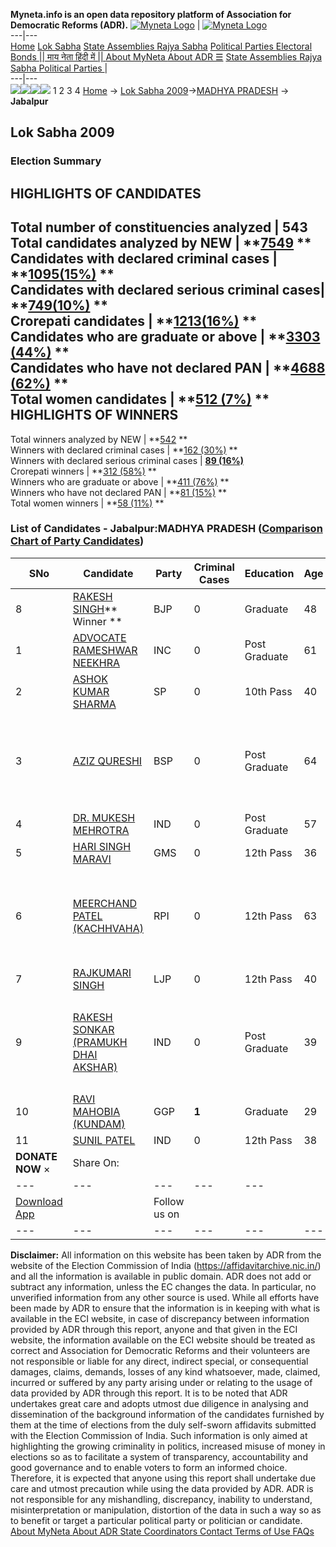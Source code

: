 **Myneta.info is an open data repository platform of Association for Democratic Reforms (ADR).**
[![Myneta Logo](https://www.myneta.info/lib/img/myneta-logo.png)](https://www.myneta.info/) | [![Myneta Logo](https://www.myneta.info/lib/img/adr-logo.png)](https://adrindia.org)  
---|---  
[Home](https://www.myneta.info/) [Lok Sabha](https://www.myneta.info/#ls "Lok Sabha") [ State Assemblies ](https://www.myneta.info/#sa "State Assemblies") [Rajya Sabha](https://www.myneta.info/#rs "Rajya Sabha") [Political Parties ](https://www.myneta.info/party "Political Parties") [ Electoral Bonds ](https://www.myneta.info/electoral_bonds "Electoral Bonds") [ || माय नेता हिंदी में || ](https://translate.google.co.in/translate?prev=hp&hl=en&js=y&u=www.myneta.info&sl=en&tl=hi&history_state0=) [ About MyNeta ](https://adrindia.org/content/about-myneta) [ About ADR ](https://adrindia.org/about-adr/who-we-are) [☰](javascript:void\(0\))
[ State Assemblies ](https://www.myneta.info/#sa "State Assemblies") [ Rajya Sabha ](https://www.myneta.info/#rs "Rajya Sabha") [ Political Parties ](https://www.myneta.info/party "Political Parties")
|   
---|---  
![](https://www.myneta.info/lib/img/banner/banner-1.png)![](https://www.myneta.info/lib/img/banner/banner-2.png)![](https://www.myneta.info/lib/img/banner/banner-3.png)![](https://www.myneta.info/lib/img/banner/banner-4.png)
1  2  3  4 
[Home](https://www.myneta.info/) → [Lok Sabha 2009](https://www.myneta.info/ls2009/)→[MADHYA PRADESH](https://www.myneta.info/ls2009/index.php?action=show_constituencies&state_id=12) → **Jabalpur**
### 
## Lok Sabha 2009
###  Election Summary 
HIGHLIGHTS OF CANDIDATES  
---  
Total number of constituencies analyzed |  543   
Total candidates analyzed by NEW | **[7549](https://www.myneta.info/ls2009/index.php?action=summary&subAction=candidates_analyzed&sort=candidate#summary) **  
Candidates with declared criminal cases | **[1095(15%)](https://www.myneta.info/ls2009/index.php?action=summary&subAction=crime&sort=candidate#summary) **  
Candidates with declared serious criminal cases| **[749(10%)](https://www.myneta.info/ls2009/index.php?action=summary&subAction=serious_crime&sort=candidate#summary) **  
Crorepati candidates | **[1213(16%)](https://www.myneta.info/ls2009/index.php?action=summary&subAction=crorepati&sort=candidate#summary) **  
Candidates who are graduate or above | **[3303 (44%)](https://www.myneta.info/ls2009/index.php?action=summary&subAction=education&sort=candidate#summary) **  
Candidates who have not declared PAN | **[4688 (62%)](https://www.myneta.info/ls2009/index.php?action=summary&subAction=without_pan&sort=candidate#summary) **  
Total women candidates | **[512 (7%)](https://www.myneta.info/ls2009/index.php?action=summary&subAction=women_candidate&sort=candidate#summary) **  
HIGHLIGHTS OF WINNERS  
---  
Total winners analyzed by NEW | **[542](https://www.myneta.info/ls2009/index.php?action=summary&subAction=winner_analyzed&sort=candidate#summary) **  
Winners with declared criminal cases | **[162 (30%)](https://www.myneta.info/ls2009/index.php?action=summary&subAction=winner_crime&sort=candidate#summary) **  
Winners with declared serious criminal cases | **[89 (16%)](https://www.myneta.info/ls2009/index.php?action=summary&subAction=winner_serious_crime&sort=candidate#summary)**  
Crorepati winners | **[312 (58%)](https://www.myneta.info/ls2009/index.php?action=summary&subAction=winner_crorepati&sort=candidate#summary) **  
Winners who are graduate or above | **[411 (76%)](https://www.myneta.info/ls2009/index.php?action=summary&subAction=winner_education&sort=candidate#summary) **  
Winners who have not declared PAN | **[81 (15%)](https://www.myneta.info/ls2009/index.php?action=summary&subAction=winner_without_pan&sort=candidate#summary) **  
Total women winners | **[58 (11%)](https://www.myneta.info/ls2009/index.php?action=summary&subAction=winner_women&sort=candidate#summary) **  
### List of Candidates - Jabalpur:MADHYA PRADESH ([Comparison Chart of Party Candidates](https://www.myneta.info/ls2009/comparisonchart.php?constituency_id=194))
SNo | Candidate| Party| Criminal Cases| Education| Age| Total Assets| Liabilities  
---|---|---|---|---|---|---|---  
8  | [RAKESH SINGH](https://www.myneta.info/ls2009/candidate.php?candidate_id=3308)** Winner ** | BJP | 0 | Graduate| 48 | Rs 92,31,699 ~ 92 Lacs+ | Rs 10,545 ~ 10 Thou+  
1  | [ADVOCATE RAMESHWAR NEEKHRA](https://www.myneta.info/ls2009/candidate.php?candidate_id=3309) | INC | 0 | Post Graduate| 61 | Rs 2,86,28,500 ~ 2 Crore+ | Rs 0 ~   
2  | [ASHOK KUMAR SHARMA](https://www.myneta.info/ls2009/candidate.php?candidate_id=3307) | SP | 0 | 10th Pass| 40 | Rs 10,11,634 ~ 10 Lacs+ | Rs 0 ~   
3  | [AZIZ QURESHI](https://www.myneta.info/ls2009/candidate.php?candidate_id=3306) | BSP | 0 | Post Graduate| 64 | ![](https://myneta.info/image_v2.php?myneta_folder=ls2009&candidate_id=3306&col=ta) | ![](https://myneta.info/image_v2.php?myneta_folder=ls2009&candidate_id=3306&col=lia)  
4  | [DR. MUKESH MEHROTRA](https://www.myneta.info/ls2009/candidate.php?candidate_id=3314) | IND | 0 | Post Graduate| 57 | Rs 1,30,61,000 ~ 1 Crore+ | Rs 1,75,960 ~ 1 Lacs+  
5  | [HARI SINGH MARAVI](https://www.myneta.info/ls2009/candidate.php?candidate_id=3313) | GMS | 0 | 12th Pass| 36 | Rs 32,000 ~ 32 Thou+ | Rs 0 ~   
6  | [MEERCHAND PATEL (KACHHVAHA)](https://www.myneta.info/ls2009/candidate.php?candidate_id=3310) | RPI | 0 | 12th Pass| 63 | ![](https://myneta.info/image_v2.php?myneta_folder=ls2009&candidate_id=3310&col=ta) | ![](https://myneta.info/image_v2.php?myneta_folder=ls2009&candidate_id=3310&col=lia)  
7  | [RAJKUMARI SINGH](https://www.myneta.info/ls2009/candidate.php?candidate_id=3312) | LJP | 0 | 12th Pass| 40 | Rs 2,37,000 ~ 2 Lacs+ | Rs 0 ~   
9  | [RAKESH SONKAR (PRAMUKH DHAI AKSHAR)](https://www.myneta.info/ls2009/candidate.php?candidate_id=3315) | IND | 0 | Post Graduate| 39 | ![](https://myneta.info/image_v2.php?myneta_folder=ls2009&candidate_id=3315&col=ta) | ![](https://myneta.info/image_v2.php?myneta_folder=ls2009&candidate_id=3315&col=lia)  
10  | [RAVI MAHOBIA (KUNDAM)](https://www.myneta.info/ls2009/candidate.php?candidate_id=3311) | GGP | **1** | Graduate| 29 | Rs 4,42,000 ~ 4 Lacs+ | Rs 0 ~   
11  | [SUNIL PATEL](https://www.myneta.info/ls2009/candidate.php?candidate_id=3316) | IND | 0 | 12th Pass| 38 | Rs 1,54,758 ~ 1 Lacs+ | Rs 0 ~   
|  **DONATE NOW** × |  Share On:  | [](https://api.whatsapp.com/send?text=https%3A%2F%2Fmyneta.info%2Fpunjab2022%2Findex.php%3Faction%3Dshow_constituencies%26state_id%3D19) | [](https://www.facebook.com/sharer/sharer.php?u=https%3A%2F%2Fmyneta.info%2Fpunjab2022%2Findex.php%3Faction%3Dshow_constituencies%26state_id%3D19) | [](https://twitter.com/share?url=https%3A%2F%2Fmyneta.info%2Fpunjab2022%2Findex.php%3Faction%3Dshow_constituencies%26state_id%3D19)  
---|---|---|---|---  
| [ Download App ](https://play.google.com/store/apps/details?id=com.webrosoft.myneta1&pcampaignid=pcampaignidMKT-Other-global-all-co-prtnr-py-PartBadge-Mar2515-1) | [](https://play.google.com/store/apps/details?id=com.webrosoft.myneta1&pcampaignid=pcampaignidMKT-Other-global-all-co-prtnr-py-PartBadge-Mar2515-1) |  Follow us on  | [](https://www.facebook.com/adrindia.org/) | [](https://twitter.com/adrspeaks) | [](https://groups.google.com/g/national-election-watch?hl=en&pli=1) | [](https://www.instagram.com/adrspeaks/) | [](https://www.youtube.com/user/adrspeaks) | [](https://sharechat.com/profile/adrspeaks)  
---|---|---|---|---|---|---|---|---  
**Disclaimer:** All information on this website has been taken by ADR from the website of the Election Commission of India (https://affidavitarchive.nic.in/) and all the information is available in public domain. ADR does not add or subtract any information, unless the EC changes the data. In particular, no unverified information from any other source is used. While all efforts have been made by ADR to ensure that the information is in keeping with what is available in the ECI website, in case of discrepancy between information provided by ADR through this report, anyone and that given in the ECI website, the information available on the ECI website should be treated as correct and Association for Democratic Reforms and their volunteers are not responsible or liable for any direct, indirect special, or consequential damages, claims, demands, losses of any kind whatsoever, made, claimed, incurred or suffered by any party arising under or relating to the usage of data provided by ADR through this report. It is to be noted that ADR undertakes great care and adopts utmost due diligence in analysing and dissemination of the background information of the candidates furnished by them at the time of elections from the duly self-sworn affidavits submitted with the Election Commission of India. Such information is only aimed at highlighting the growing criminality in politics, increased misuse of money in elections so as to facilitate a system of transparency, accountability and good governance and to enable voters to form an informed choice. Therefore, it is expected that anyone using this report shall undertake due care and utmost precaution while using the data provided by ADR. ADR is not responsible for any mishandling, discrepancy, inability to understand, misinterpretation or manipulation, distortion of the data in such a way so as to benefit or target a particular political party or politician or candidate. 
[ About MyNeta ](https://adrindia.org/content/about-myneta) [ About ADR ](https://adrindia.org/about-adr/who-we-are) [ State Coordinators ](https://adrindia.org/about-adr/state-coordinators) [ Contact ](https://adrindia.org/contact-us) [ Terms of Use ](https://adrindia.org/content/adr-terms-use) [ FAQs ](https://adrindia.org/content/faqs)
